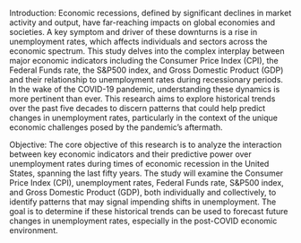 Introduction:
Economic recessions, defined by significant declines in market activity and output, have far-reaching impacts on global economies and societies. A key symptom and driver of these downturns is a rise in unemployment rates, which affects individuals and sectors across the economic spectrum. This study delves into the complex interplay between major economic indicators including the Consumer Price Index (CPI), the Federal Funds rate, the S&P500 index, and Gross Domestic Product (GDP) and their relationship to unemployment rates during recessionary periods. In the wake of the COVID-19 pandemic, understanding these dynamics is more pertinent than ever. This research aims to explore historical trends over the past five decades to discern patterns that could help predict changes in unemployment rates, particularly in the context of the unique economic challenges posed by the pandemic’s aftermath.

Objective:
The core objective of this research is to analyze the interaction between key economic indicators and their predictive power over unemployment rates during times of economic recession in the United States, spanning the last fifty years. The study will examine the Consumer Price Index (CPI), unemployment rates, Federal Funds rate, S&P500 index, and Gross Domestic Product (GDP), both individually and collectively, to identify patterns that may signal impending shifts in unemployment. The goal is to determine if these historical trends can be used to forecast future changes in unemployment rates, especially in the post-COVID economic environment.
